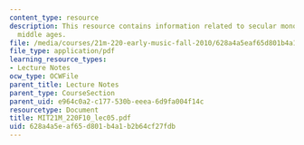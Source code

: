 ```yaml
---
content_type: resource
description: This resource contains information related to secular monophony in the
  middle ages.
file: /media/courses/21m-220-early-music-fall-2010/628a4a5eaf65d801b4a1b2b64cf27fdb_MIT21M_220F10_lec05.pdf
file_type: application/pdf
learning_resource_types:
- Lecture Notes
ocw_type: OCWFile
parent_title: Lecture Notes
parent_type: CourseSection
parent_uid: e964c0a2-c177-530b-eeea-6d9fa004f14c
resourcetype: Document
title: MIT21M_220F10_lec05.pdf
uid: 628a4a5e-af65-d801-b4a1-b2b64cf27fdb
---
```

